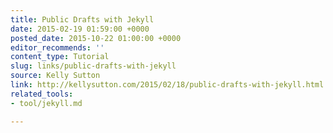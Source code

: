 ```yaml
---
title: Public Drafts with Jekyll
date: 2015-02-19 01:59:00 +0000
posted_date: 2015-10-22 01:00:00 +0000
editor_recommends: ''
content_type: Tutorial
slug: links/public-drafts-with-jekyll
source: Kelly Sutton
link: http://kellysutton.com/2015/02/18/public-drafts-with-jekyll.html
related_tools:
- tool/jekyll.md

---
```

